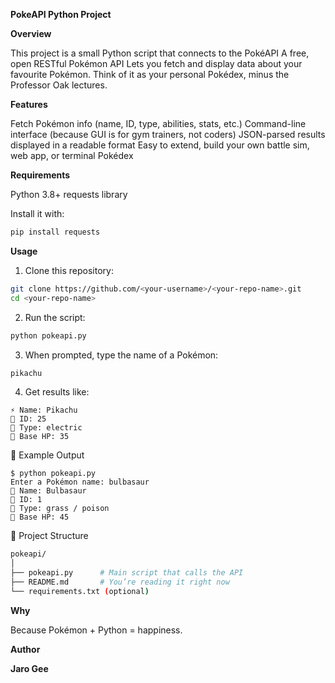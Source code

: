 **PokeAPI Python Project**

**Overview**

This project is a small Python script that connects to the PokéAPI
A free, open RESTful Pokémon API
Lets you fetch and display data about your favourite Pokémon.
Think of it as your personal Pokédex, minus the Professor Oak lectures.

**Features**

Fetch Pokémon info (name, ID, type, abilities, stats, etc.)
Command-line interface (because GUI is for gym trainers, not coders)
JSON-parsed results displayed in a readable format
Easy to extend, build your own battle sim, web app, or terminal Pokédex

**Requirements**

Python 3.8+
requests library

Install it with:
```bash
pip install requests
```


**Usage**

1. Clone this repository:
```bash
git clone https://github.com/<your-username>/<your-repo-name>.git
cd <your-repo-name>
```

2. Run the script:
```bash
python pokeapi.py
```

3. When prompted, type the name of a Pokémon:
```bash
pikachu
```

4. Get results like:
```yami
⚡ Name: Pikachu
🧬 ID: 25
🥊 Type: electric
💪 Base HP: 35
```

🧪 Example Output
```yami
$ python pokeapi.py
Enter a Pokémon name: bulbasaur
🌿 Name: Bulbasaur
🧬 ID: 1
🥊 Type: grass / poison
💪 Base HP: 45
```

🧩 Project Structure
```bash
pokeapi/
│
├── pokeapi.py      # Main script that calls the API
├── README.md       # You’re reading it right now
└── requirements.txt (optional)
```

**Why**

Because Pokémon + Python = happiness.

**Author**

**Jaro Gee**

